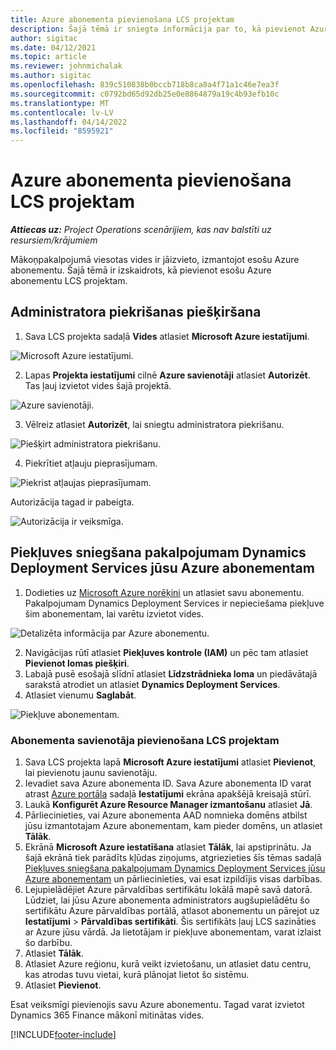 ```yaml
---
title: Azure abonementa pievienošana LCS projektam
description: Šajā tēmā ir sniegta informācija par to, kā pievienot Azure abonementu LCS projektam.
author: sigitac
ms.date: 04/12/2021
ms.topic: article
ms.reviewer: johnmichalak
ms.author: sigitac
ms.openlocfilehash: 839c510838b0bccb718b8ca8a4f71a1c46e7ea3f
ms.sourcegitcommit: c0792bd65d92db25e0e8864879a19c4b93efb10c
ms.translationtype: MT
ms.contentlocale: lv-LV
ms.lasthandoff: 04/14/2022
ms.locfileid: "8595921"
---
```

# <a name="add-an-azure-subscription-to-an-lcs-project"></a>Azure abonementa pievienošana LCS projektam

_**Attiecas uz:** Project Operations scenārijiem, kas nav balstīti uz resursiem/krājumiem_

Mākoņpakalpojumā viesotas vides ir jāizvieto, izmantojot esošu Azure abonementu. Šajā tēmā ir izskaidrots, kā pievienot esošu Azure abonementu LCS projektam. 

## <a name="grant-admin-consent"></a>Administratora piekrišanas piešķiršana

1. Sava LCS projekta sadaļā **Vides** atlasiet **Microsoft Azure iestatījumi**.

![Microsoft Azure iestatījumi.](./media/1MicrosoftAzureSettings.png)

2. Lapas **Projekta iestatījumi** cilnē **Azure savienotāji** atlasiet **Autorizēt**. Tas ļauj izvietot vides šajā projektā.

![Azure savienotāji.](./media/2AzureConnectors.png)

3. Vēlreiz atlasiet **Autorizēt**, lai sniegtu administratora piekrišanu.

![Piešķirt administratora piekrišanu.](./media/3GrantAdminConsent.png)

4. Piekrītiet atļauju pieprasījumam.

![Piekrist atļaujas pieprasījumam.](./media/4AcceptPermissionRequest.png)

Autorizācija tagad ir pabeigta. 

![Autorizācija ir veiksmīga.](./media/5AuthorizationComplete.png)

## <a name="provide-dynamics-deployment-services-access-to-your-azure-subscription"></a><a name="provide"></a>Piekļuves sniegšana pakalpojumam Dynamics Deployment Services jūsu Azure abonementam

1. Dodieties uz [Microsoft Azure norēķini](https://portal.azure.com/#blade/Microsoft\_Azure\_Billing/SubscriptionsBlade) un atlasiet savu abonementu. Pakalpojumam Dynamics Deployment Services ir nepieciešama piekļuve šim abonementam, lai varētu izvietot vides.

![Detalizēta informācija par Azure abonementu.](./media/6AzureSubscription.png)

2. Navigācijas rūtī atlasiet **Piekļuves kontrole (IAM)** un pēc tam atlasiet **Pievienot lomas piešķiri**.
3. Labajā pusē esošajā slīdnī atlasiet **Līdzstrādnieka loma** un piedāvātajā sarakstā atrodiet un atlasiet **Dynamics Deployment Services**. 
4. Atlasiet vienumu **Saglabāt**.

![Piekļuve abonementam.](./media/7SubscriptionAccess.png)

### <a name="add-a-subscription-connector-to-an-lcs-project"></a>Abonementa savienotāja pievienošana LCS projektam

1. Sava LCS projekta lapā **Microsoft Azure iestatījumi** atlasiet **Pievienot**, lai pievienotu jaunu savienotāju.
2. Ievadiet sava Azure abonementa ID. Sava Azure abonementa ID varat atrast [Azure portāla](https://ms.portal.azure.com/) sadaļā **Iestatījumi** ekrāna apakšējā kreisajā stūrī.
3. Laukā **Konfigurēt Azure Resource Manager izmantošanu** atlasiet **Jā**.
4. Pārliecinieties, vai Azure abonementa AAD nomnieka domēns atbilst jūsu izmantotajam Azure abonementam, kam pieder domēns, un atlasiet **Tālāk**.
5. Ekrānā **Microsoft Azure iestatīšana** atlasiet **Tālāk**, lai apstiprinātu. Ja šajā ekrānā tiek parādīts kļūdas ziņojums, atgriezieties šīs tēmas sadaļā [Piekļuves sniegšana pakalpojumam Dynamics Deployment Services jūsu Azure abonementam](#provide) un pārliecinieties, vai esat izpildījis visas darbības.
6. Lejupielādējiet Azure pārvaldības sertifikātu lokālā mapē savā datorā. Lūdziet, lai jūsu Azure abonementa administrators augšupielādētu šo sertifikātu Azure pārvaldības portālā, atlasot abonementu un pārejot uz **Iestatījumi** > **Pārvaldības sertifikāti**. Šis sertifikāts ļauj LCS sazināties ar Azure jūsu vārdā. Ja lietotājam ir piekļuve abonementam, varat izlaist šo darbību.
7. Atlasiet **Tālāk**.
8. Atlasiet Azure reģionu, kurā veikt izvietošanu, un atlasiet datu centru, kas atrodas tuvu vietai, kurā plānojat lietot šo sistēmu.
9.  Atlasiet **Pievienot**.

Esat veiksmīgi pievienojis savu Azure abonementu. Tagad varat izvietot Dynamics 365 Finance mākonī mitinātas vides.




[!INCLUDE[footer-include](../includes/footer-banner.md)]
